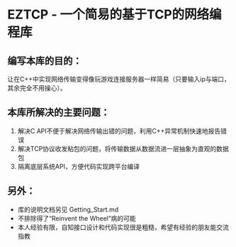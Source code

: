 # EZTCP - 一个简易的基于TCP的网络编程库

## 编写本库的目的：

让在C++中实现网络传输变得像玩游戏连接服务器一样简易（只要输入ip与端口，其余完全不用操心）。

## 本库所解决的主要问题：
1. 解决C API不便于解决网络传输出错的问题，利用C++异常机制快速地报告错误
2. 解决TCP协议收发粘包的问题，将传输数据从数据流进一层抽象为直观的数据包
3. 隔离底层系统API，方便代码实现跨平台编译

## 另外：
+ 库的说明文档另见 Getting_Start.md
+ 不排除得了“Reinvent the Wheel”病的可能
+ 本人经验有限，自知接口设计和代码实现很是粗糙，希望有经验的朋友能交流指教

